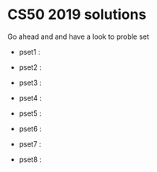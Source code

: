 # CS50 2019 solutions 

Go ahead and and have a look to proble set

* pset1 :

* pset2 :

* pset3 :

* pset4 :

* pset5 :

* pset6 :

* pset7 :

* pset8 :
